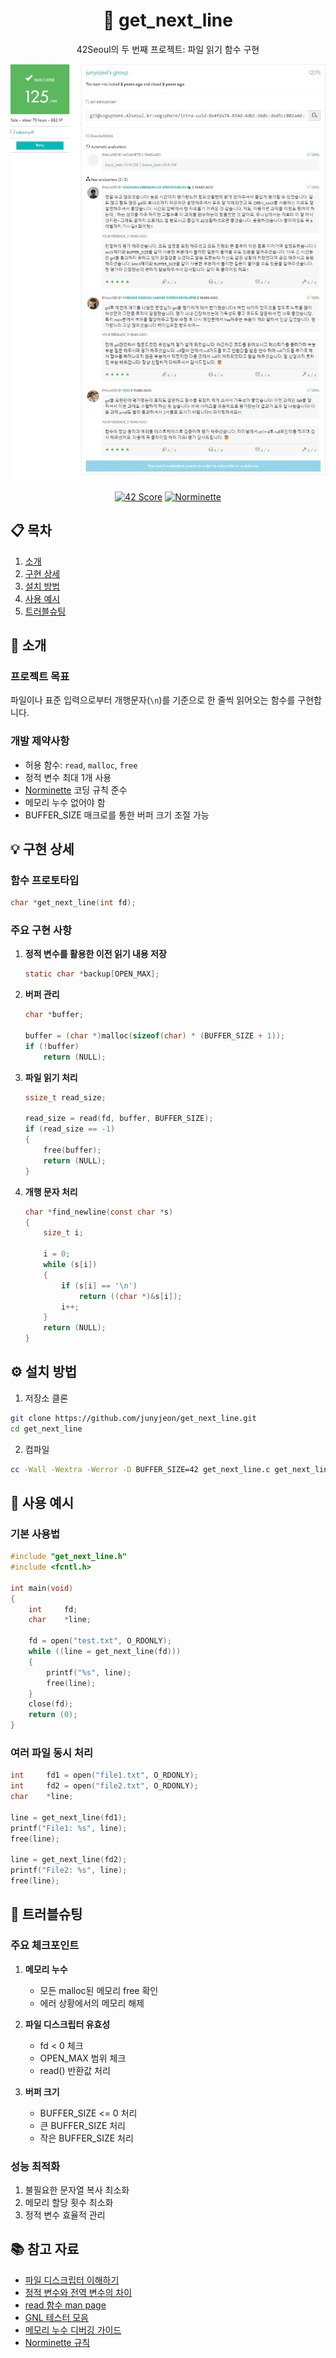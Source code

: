 <div align="center">
  <h1>📖 get_next_line</h1>
  <p>42Seoul의 두 번째 프로젝트: 파일 읽기 함수 구현</p>

  <img src="assets/gnl_review.jpg" alt="42 Seoul GNL Code Review" width="800"/>

  [![42 Score](https://img.shields.io/badge/Score-125%2F100-success?style=for-the-badge&logo=42)](https://github.com/junyjeon/get_next_line)
  [![Norminette](https://img.shields.io/badge/Norminette-passing-brightgreen?style=for-the-badge)](https://github.com/42School/norminette)
</div>

## 📋 목차
1. [소개](#-소개)
2. [구현 상세](#-구현-상세)
3. [설치 방법](#️-설치-방법)
4. [사용 예시](#-사용-예시)
5. [트러블슈팅](#-트러블슈팅)

## 📝 소개

### 프로젝트 목표
파일이나 표준 입력으로부터 개행문자(`\n`)를 기준으로 한 줄씩 읽어오는 함수를 구현합니다.

### 개발 제약사항
- 허용 함수: `read`, `malloc`, `free`
- 정적 변수 최대 1개 사용
- [Norminette](https://github.com/42School/norminette) 코딩 규칙 준수
- 메모리 누수 없어야 함
- BUFFER_SIZE 매크로를 통한 버퍼 크기 조절 가능

## 💡 구현 상세

### 함수 프로토타입
```c
char *get_next_line(int fd);
```

### 주요 구현 사항
1. **정적 변수를 활용한 이전 읽기 내용 저장**
   ```c
   static char *backup[OPEN_MAX];
   ```

2. **버퍼 관리**
   ```c
   char *buffer;
   
   buffer = (char *)malloc(sizeof(char) * (BUFFER_SIZE + 1));
   if (!buffer)
       return (NULL);
   ```

3. **파일 읽기 처리**
   ```c
   ssize_t read_size;
   
   read_size = read(fd, buffer, BUFFER_SIZE);
   if (read_size == -1)
   {
       free(buffer);
       return (NULL);
   }
   ```

4. **개행 문자 처리**
   ```c
   char *find_newline(const char *s)
   {
       size_t i;

       i = 0;
       while (s[i])
       {
           if (s[i] == '\n')
               return ((char *)&s[i]);
           i++;
       }
       return (NULL);
   }
   ```

## ⚙️ 설치 방법

1. 저장소 클론
```bash
git clone https://github.com/junyjeon/get_next_line.git
cd get_next_line
```

2. 컴파일
```bash
cc -Wall -Wextra -Werror -D BUFFER_SIZE=42 get_next_line.c get_next_line_utils.c
```

## 📖 사용 예시

### 기본 사용법
```c
#include "get_next_line.h"
#include <fcntl.h>

int main(void)
{
    int     fd;
    char    *line;

    fd = open("test.txt", O_RDONLY);
    while ((line = get_next_line(fd)))
    {
        printf("%s", line);
        free(line);
    }
    close(fd);
    return (0);
}
```

### 여러 파일 동시 처리
```c
int     fd1 = open("file1.txt", O_RDONLY);
int     fd2 = open("file2.txt", O_RDONLY);
char    *line;

line = get_next_line(fd1);
printf("File1: %s", line);
free(line);

line = get_next_line(fd2);
printf("File2: %s", line);
free(line);
```

## 🔧 트러블슈팅

### 주요 체크포인트
1. **메모리 누수**
   - 모든 malloc된 메모리 free 확인
   - 에러 상황에서의 메모리 해제

2. **파일 디스크립터 유효성**
   - fd < 0 체크
   - OPEN_MAX 범위 체크
   - read() 반환값 처리

3. **버퍼 크기**
   - BUFFER_SIZE <= 0 처리
   - 큰 BUFFER_SIZE 처리
   - 작은 BUFFER_SIZE 처리

### 성능 최적화
1. 불필요한 문자열 복사 최소화
2. 메모리 할당 횟수 최소화
3. 정적 변수 효율적 관리

## 📚 참고 자료
- [파일 디스크립터 이해하기](https://reakwon.tistory.com/81)
- [정적 변수와 전역 변수의 차이](https://www.geeksforgeeks.org/static-variables-in-c/)
- [read 함수 man page](https://man7.org/linux/man-pages/man2/read.2.html)
- [GNL 테스터 모음](https://github.com/search?q=get_next_line+tester)
- [메모리 누수 디버깅 가이드](https://velog.io/@junyjeon/leaks)
- [Norminette 규칙](https://github.com/42School/norminette/blob/master/pdf/en.norm.pdf)
